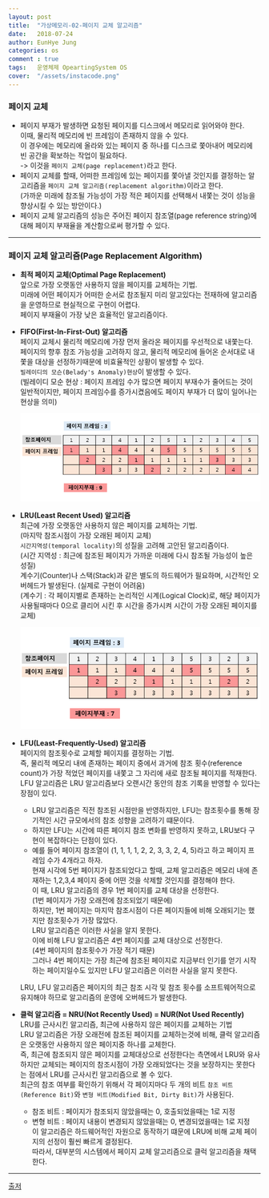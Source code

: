 ```yaml
---
layout: post
title:  "가상메모리-02-페이지 교체 알고리즘"
date:   2018-07-24
author: EunHye Jung
categories: os
comment : true
tags:	운영체제 OpeartingSystem OS
cover:  "/assets/instacode.png"
---
```


   

   

### 페이지 교체       
   
   

* 페이지 부재가 발생하면 요청된 페이지를 디스크에서 메모리로 읽어와야 한다.   
  이때, 물리적 메모리에 빈 프레임이 존재하지 않을 수 있다.  
  이 경우에는 메모리에 올라와 있는 페이지 중 하나를 디스크로 쫓아내어 메모리에 빈 공간을 확보하는 작업이 필요하다.  
  -> 이것을 `페이지 교체(page replacement)`라고 한다.  
* 페이지 교체를 할때, 어떠한 프레임에 있는 페이지를 쫓아낼 것인지를 결정하는 알고리즘을 `페이지 교체 알고리즘(replacement algorithm)`이라고 한다.  
  (가까운 미래에 참조될 가능성이 가장 적은 페이지를 선택해서 내쫓는 것이 성능을 향상시킬 수 있는 방안이다.)
* 페이지 교체 알고리즘의 성능은 주어진 페이지 참조열(page reference string)에 대해 페이지 부재율을 계산함으로써 평가할 수 있다.  
   
- - -    
     
### 페이지 교체 알고리즘(Page Replacement Algorithm)   
     
* <b> 최적 페이지 교체(Optimal Page Replacement)</b>  
  앞으로 가장 오랫동안 사용하지 않을 페이지를 교체하는 기법.   
  미래에 어떤 페이지가 어떠한 순서로 참조될지 미리 알고있다는 전재하에 알고리즘을 운영하므로 현실적으로 구현이 어렵다.  
  페이지 부재율이 가장 낮은 효율적인 알고리즘이다.    
     
* <b> FIFO(First-In-First-Out) 알고리즘 </b>    
  페이지 교체시 물리적 메모리에 가장 먼저 올라온 페이지를 우선적으로 내쫓는다.  
  페이지의 향후 참조 가능성을 고려하지 않고, 물리적 메모리에 들어온 순서대로 내쫓을 대상을 선정하기때문에 비효율적인 상황이 발생할 수 있다.  
  `빌레이디의 모슨(Belady's Anomaly)현상`이 발생할 수 있다.  
  (빌레이디 모순 현상 : 페이지 프레임 수가 많으면 페이지 부재수가 줄어드는 것이 일반적이지만, 페이지 프레임수를 증가시켰음에도 페이지 부재가 더 많이 일어나는 현상을 의미)   
   
   
  ![content01](/assets/contents/os_content10.PNG)  
   
   
* <b> LRU(Least Recent Used) 알고리즘 </b>   
  최근에 가장 오랫동안 사용하지 않은 페이지를 교체하는 기법.  
  (마지막 참조시점이 가장 오래된 페이지 교체)   
  `시간지역성(temporal locality)`의 성질을 고려해 고안된 알고리즘이다.   
  (시간 지역성 : 최근에 참조된 페이지가 가까운 미래에 다시 참조될 가능성이 높은 성질)   
  계수기(Counter)나 스택(Stack)과 같은 별도의 하드웨어가 필요하며, 시간적인 오버헤드가 발생된다. (실제로 구현이 어려움)  
  (계수기 : 각 페이지별로 존재하는 논리적인 시계(Logical Clock)로, 해당 페이지가 사용될때마다 0으로 클리어 시킨 후 시간을 증가시켜 시간이 가장 오래된 페이지를 교체)   
   
     
  ![content02](/assets/contents/os_content11.PNG)  
   
    
* <b> LFU(Least-Frequently-Used) 알고리즘 </b>  
  페이지의 참조횟수로 교체할 페이지를 결정하는 기법.  
  즉, 물리적 메모리 내에 존재하는 페이지 중에서 과거에 참조 횟수(reference count)가 가장 적었던 페이지를 내쫓고 그 자리에 새로 참조될 페이지를 적재한다.  
  LFU 알고리즘은 LRU 알고리즘보다 오랜시간 동안의 참조 기록을 반영할 수 있다는 장점이 있다.  
  * LRU 알고리즘은 직전 참조된 시점만을 반영하지만, LFU는 참조횟수를 통해 장기적인 시간 규모에서의 참조 성향을 고려하기 떄문이다.  
  * 하지만 LFU는 시간에 따른 페이지 참조 변화를 반영하지 못하고, LRU보다 구현이 복잡하다는 단점이 있다.  
  * 예를 들어 페이지 참조열이 (1, 1, 1, 1, 2, 2, 3, 3, 2, 4, 5)라고 하고 페이지 프레임 수가 4개라고 하자.  
    현재 시각에 5번 페이지가 참조되었다고 할때, 교체 알고리즘은 메모리 내에 존재하는 1,2,3,4 페이지 중에 어떤 것을 삭제할 것인지를 결정해야 한다.   
   이 때, LRU 알고리즘의 경우 1번 페이지를 교체 대상을 선정한다.   
   (1번 페이지가 가장 오래전에 참조되었기 때문에)   
   하지만, 1번 페이지는 마지막 참조시점이 다른 페이지들에 비해 오래되기는 했지만 참조횟수가 가장 많았다.  
   LRU 알고리즘은 이러한 사실을 알지 못한다.  
   이에 비해 LFU 알고리즘은 4번 페이지를 교체 대상으로 선정한다.  
   (4번 페이지의 참조횟수가 가장 적기 때문)   
   그러나 4번 페이지는 가장 최근에 참조된 페이지로 지금부터 인기를 얻기 시작하는 페이지일수도 있지만 LFU 알고리즘은 이러한 사실을 알지 못한다.   
   
  LRU, LFU 알고리즘은 페이지의 최근 참조 시각 및 참조 횟수를 소프트웨어적으로 유지해야 하므로 알고리즘의 운영에 오버헤드가 발생한다.   
    
* <b> 클럭 알고리즘 = NRU(Not Recently Used) = NUR(Not Used Recently) </b>   
  LRU를 근사시킨 알고리즘, 최근에 사용하지 않은 페이지를 교체하는 기법  
  LRU 알고리즘은 가장 오래전에 참조된 페이지를 교체하는것에 비해, 클럭 알고리즘은 오랫동안 사용하지 않은 페이지중 하나를 교체한다.  
  즉, 최근에 참조되지 않은 페이지를 교체대상으로 선정한다는 측면에서 LRU와 유사하지만 교체되는 페이지의 참조시점이 가장 오래되었다는 것을 보장하지는 못한다는 점에서 LRU를 근사시킨 알고리즘으로 볼 수 있다.  
  최근의 참조 여부를 확인하기 위해서 각 페이지마다 두 개의 비트 `참조 비트(Reference Bit)`와 `변형 비트(Modified Bit, Dirty Bit)`가 사용된다.  
   * 참조 비트 : 페이지가 참조되지 않았을때는 0, 호출되었을때는 1로 지정   
   * 변형 비트 : 페이지 내용이 변경되지 않았을때는 0, 변경되었을때는 1로 지정    
  이 알고리즘은 하드웨어적인 자원으로 동작하기 떄문에 LRU에 비해 교체 페이지의 선정이 훨씬 빠르게 결정된다.  
  따라서, 대부분의 시스템에서 페이지 교체 알고리즘으로 클럭 알고리즘을 채택한다.   
    
    
- - -  
   
    
[출저](https://book.naver.com/bookdb/book_detail.nhn?bid=4392911)  

   

     

     



